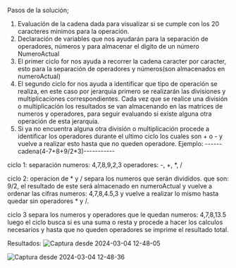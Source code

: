 Pasos de la solución;
1. Evaluación de la cadena dada para visualizar si se cumple con los 20 caracteres minimos para la operación.
2. Declaración de variables que nos ayudarán para la separación de operadores, números y para almacenar el digito de un número NumeroActual
3. El primer ciclo for nos ayuda a recorrer la cadena caracter por caracter, esto para la separación de operadores y números(son almacenados en numeroActual) 
4. El segundo ciclo for nos ayuda a identificar que tipo de operación se realiza, en este caso por jerarquia primero se realizarán las divisiones y multiplicaciones correspondientes. Cada vez que se realice una división o multiplicación los resultados se van almacenando en las matrices de numeros y operadores, para seguir evaluando si existe alguna otra operación de esta jerarquía.
5. Si ya no encuentra alguna otra división o multiplicación procede a identificar los operadores durante el ultimo ciclo los cuales son + o - y vuelve a realizar esto hasta que no queden operadore. 
Ejemplo:
------cadena(4-7+8+9/2*3)-----------

ciclo 1: separación 
numeros: 4,7,8,9,2,3
operadores: -, +, *, /

ciclo 2: operacion de * y /
separa los numeros que serán divididos. que son: 9/2, el resultado de este será almacenado en numeroActual y vuelve a ordenar las cifras
numeros: 4,7,8,4.5,3 y vuelve a realizar lo mismo hasta quedar sin operadores * y /.

ciclo 3
separa los numeros y operadores que le quedan 
numeros: 4,7,8,13.5 luego el ciclo busca si es una suma o resta y procede a hacer los calculos necesarios y hasta que no queden operadores se imprime el resultado total. 


Resultados:
![Captura desde 2024-03-04 12-48-05](https://github.com/Internship-ciancoders-24-1/mi-lugar-de-trabajo-introduccion-Abigail-Alvarado/assets/74523252/28bfe67b-260a-428b-8ab5-8c82f7437d64)

![Captura desde 2024-03-04 12-48-36](https://github.com/Internship-ciancoders-24-1/mi-lugar-de-trabajo-introduccion-Abigail-Alvarado/assets/74523252/28bfe67b-260a-428b-8ab5-8c82f7437d64)